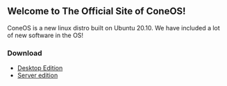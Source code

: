 ## Welcome to The Official Site of ConeOS!
ConeOS is a new linux distro built on Ubuntu 20.10.
We have included a lot of new software in the OS!


### Download
- [Desktop Edition](download_desktop.md)
- [Server edition](download_server.md)

